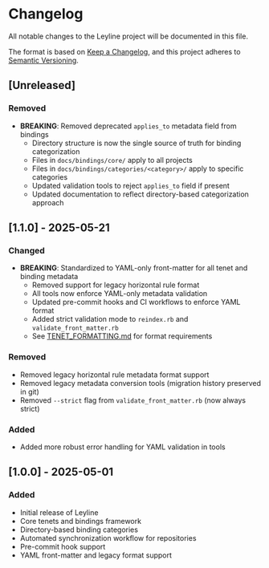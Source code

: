 # Changelog

All notable changes to the Leyline project will be documented in this file.

The format is based on [Keep a Changelog](https://keepachangelog.com/en/1.0.0/),
and this project adheres to [Semantic Versioning](https://semver.org/spec/v2.0.0.html).

## [Unreleased]

### Removed

- **BREAKING**: Removed deprecated `applies_to` metadata field from bindings
  - Directory structure is now the single source of truth for binding categorization
  - Files in `docs/bindings/core/` apply to all projects
  - Files in `docs/bindings/categories/<category>/` apply to specific categories
  - Updated validation tools to reject `applies_to` field if present
  - Updated documentation to reflect directory-based categorization approach

## [1.1.0] - 2025-05-21

### Changed

- **BREAKING**: Standardized to YAML-only front-matter for all tenet and binding metadata
  - Removed support for legacy horizontal rule format
  - All tools now enforce YAML-only metadata validation
  - Updated pre-commit hooks and CI workflows to enforce YAML format
  - Added strict validation mode to `reindex.rb` and `validate_front_matter.rb`
  - See [TENET_FORMATTING.md](TENET_FORMATTING.md) for format requirements

### Removed

- Removed legacy horizontal rule metadata format support
- Removed legacy metadata conversion tools (migration history preserved in git)
- Removed `--strict` flag from `validate_front_matter.rb` (now always strict)

### Added

- Added more robust error handling for YAML validation in tools

## [1.0.0] - 2025-05-01

### Added

- Initial release of Leyline
- Core tenets and bindings framework
- Directory-based binding categories
- Automated synchronization workflow for repositories
- Pre-commit hook support
- YAML front-matter and legacy format support

